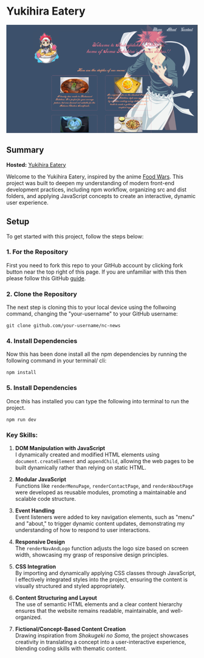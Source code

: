 # Yukihira Eatery

![Yukihira Eatery Screenshot](./src/img/demo.png)

## Summary

**Hosted:** [Yukihira Eatery](https://blurryq.github.io/yukihia-eatery/)

Welcome to the Yukihira Eatery, inspired by the anime [Food Wars](https://shokugekinosoma.fandom.com/wiki/Shokugeki_no_Soma). This project was built to deepen my understanding of modern front-end development practices, including npm workflow, organizing src and dist folders, and applying JavaScript concepts to create an interactive, dynamic user experience.

## Setup

To get started with this project, follow the steps below:

### 1. For the Repository

First you need to fork this repo to your GitHub account by clicking fork button near the top right of this page. If you are unfamiliar with this then please follow this GitHub [guide](https://docs.github.com/en/pull-requests/collaborating-with-pull-requests/working-with-forks/fork-a-repo).

### 2. Clone the Repository

The next step is cloning this to your local device using the follwoing command, changing the "your-username" to your GitHub username:

```
git clone github.com/your-username/nc-news
```

### 4. Install Dependencies

Now this has been done install all the npm dependencies by running the following command in your terminal/ cli:

```
npm install
```

### 5. Install Dependencies

Once this has installed you can type the following into terminal to run the project.

```
npm run dev
```

### Key Skills:

1. **DOM Manipulation with JavaScript**  
   I dynamically created and modified HTML elements using `document.createElement` and `appendChild`, allowing the web pages to be built dynamically rather than relying on static HTML.

2. **Modular JavaScript**  
   Functions like `renderMenuPage`, `renderContactPage`, and `renderAboutPage` were developed as reusable modules, promoting a maintainable and scalable code structure.

3. **Event Handling**  
   Event listeners were added to key navigation elements, such as "menu" and "about," to trigger dynamic content updates, demonstrating my understanding of how to respond to user interactions.

4. **Responsive Design**  
   The `renderNavAndLogo` function adjusts the logo size based on screen width, showcasing my grasp of responsive design principles.

5. **CSS Integration**  
   By importing and dynamically applying CSS classes through JavaScript, I effectively integrated styles into the project, ensuring the content is visually structured and styled appropriately.

6. **Content Structuring and Layout**  
   The use of semantic HTML elements and a clear content hierarchy ensures that the website remains readable, maintainable, and well-organized.

7. **Fictional/Concept-Based Content Creation**  
   Drawing inspiration from _Shokugeki no Soma_, the project showcases creativity in translating a concept into a user-interactive experience, blending coding skills with thematic content.
